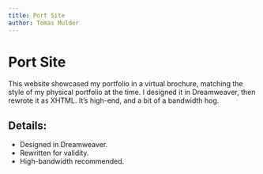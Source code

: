 ```yaml
---
title: Port Site
author: Tomas Mulder
---
```


# Port Site

This website showcased my portfolio in a virtual brochure, matching the style of my physical portfolio at the time. I designed it in Dreamweaver, then rewrote it as XHTML. It’s high-end, and a bit of a bandwidth hog.

## Details:

- Designed in Dreamweaver.
- Rewritten for validity.
- High-bandwidth recommended.